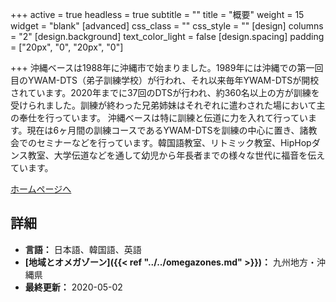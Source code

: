 +++
active = true
headless = true
subtitle = ""
title = "概要"
weight = 15
widget = "blank"
[advanced]
css_class = ""
css_style = ""
[design]
columns = "2"
[design.background]
text_color_light = false
[design.spacing]
padding = ["20px", "0", "20px", "0"]

+++
沖縄ベースは1988年に沖縄市で始まりました。1989年には沖縄での第一回目のYWAM-DTS（弟子訓練学校）が行われ、それ以来毎年YWAM-DTSが開校されています。2020年までに37回のDTSが行われ、約360名以上の方が訓練を受けられました。訓練が終わった兄弟姉妹はそれぞれに遣わされた場において主の奉仕を行っています。 沖縄ベースは特に訓練と伝道に力を入れて行っています。現在は6ヶ月間の訓練コースであるYWAM-DTSを訓練の中心に置き、諸教会でのセミナーなどを行っています。韓国語教室、リトミック教室、HipHopダンス教室、大学伝道などを通して幼児から年長者までの様々な世代に福音を伝えています。

[ホームページへ](https://www.ywamokinawa.org/)

## 詳細

* **言語：** 日本語、韓国語、英語
* **[地域とオメガゾーン]({{< ref "../../omegazones.md" >}})：** 九州地方・沖縄県
* **最終更新：** 2020-05-02
